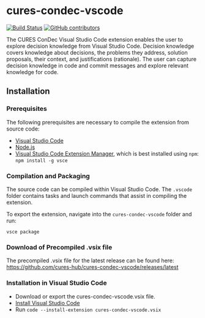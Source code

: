 # cures-condec-vscode

[![Build Status](https://travis-ci.org/cures-hub/cures-condec-vscode.svg?branch=master)](https://travis-ci.org/cures-hub/cures-condec-vscode)
[![GitHub contributors](https://img.shields.io/github/contributors/cures-hub/cures-condec-vscode.svg)](https://github.com/cures-hub/cures-condec-vscode/graphs/contributors)

The CURES ConDec Visual Studio Code extension enables the user to explore decision knowledge from Visual Studio Code. Decision knowledge covers knowledge about decisions, the problems they address, solution proposals, their context, and justifications (rationale). The user can capture decision knowledge in code and commit messages and explore relevant knowledge for code. 

## Installation
### Prerequisites
The following prerequisites are necessary to compile the extension from source code:

- [Visual Studio Code](https://code.visualstudio.com/Download)
- [Node.js](https://nodejs.org/en/download/)
- [Visual Studio Code Extension Manager](https://github.com/microsoft/vscode-vsce), which is best installed using `npm`: `npm install -g vsce`

### Compilation and Packaging
The source code can be compiled within Visual Studio Code. The `.vscode` folder contains tasks and launch commands that assist in compiling the extension.

To export the extension, navigate into the `cures-condec-vscode` folder and run:
```
vsce package
```

### Download of Precompiled .vsix file
The precompiled .vsix file for the latest release can be found here: https://github.com/cures-hub/cures-condec-vscode/releases/latest

### Installation in Visual Studio Code
- Download or export the cures-condec-vscode.vsix file.
- [Install Visual Studio Code](https://code.visualstudio.com/Download)
- Run `code --install-extension cures-condec-vscode.vsix`
